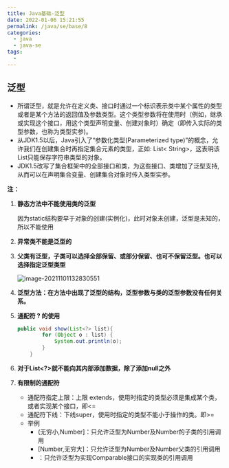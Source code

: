 ```yaml
---
title: Java基础-泛型
date: 2022-01-06 15:21:55
permalink: /java/se/base/8
categories: 
  - java
  - java-se
tags: 
  - 
---
```




## 泛型

- 所谓泛型，就是允许在定义类、接口时通过一个标识表示类中某个属性的类型或者是某个方法的返回值及参数类型。这个类型参数将在使用时（例如，继承或实现这个接口，用这个类型声明变量、创建对象时）确定（即传入实际的类型参数，也称为类型实参)。
- 从JDK1.5以后，Java引入了“参数化类型(Parameterized type)”的概念，允许我们在创建集合时再指定集合元素的类型，正如: List< String>，这表明该List只能保存字符串类型的对象。
- JDK1.5改写了集合框架中的全部接口和类，为这些接口、类增加了泛型支持,从而可以在声明集合变量、创建集合对象时传入类型实参。



**注：**

1. **静态方法中不能使用类的泛型**

   因为static结构要早于对象的创建(实例化)，此时对象未创建，泛型是未知的，所以不能使用

2. **异常类不能是泛型的**

3. **父类有泛型，子类可以选择全部保留、或部分保留、也可不保留泛型。也可以选择指定泛型类型**

   ![image-20211101132830551](https://images.zaiolos.top/images/202201061533654.png)

4. **泛型方法：在方法中出现了泛型的结构，泛型参数与类的泛型参数没有任何关系。**

5. **通配符 ? 的使用**

   ```java
   public void show(List<?> list){
           for (Object o : list) {
               System.out.println(o);
           }
       }
   ```

6. **对于List<?>就不能向其内部添加数据，除了添加null之外**

7. **有限制的通配符**

   - 通配符指定上限：上限 extends，使用时指定的类型必须是集成某个类，或者实现某个接口，即<=
   - 通配符下线：下线super，使用时指定的类型不能小于操作的类。即>=
   - 举例
     - <?extends Number> (无穷小,Number]：只允许泛型为Number及Number的子类的引用调用
     - <?super Number> [Number,无穷大]：只允许泛型为Number及Number父类的引用调用
     - <?extends Comparable>：只允许泛型为实现Comparable接口的实现类的引用调用


